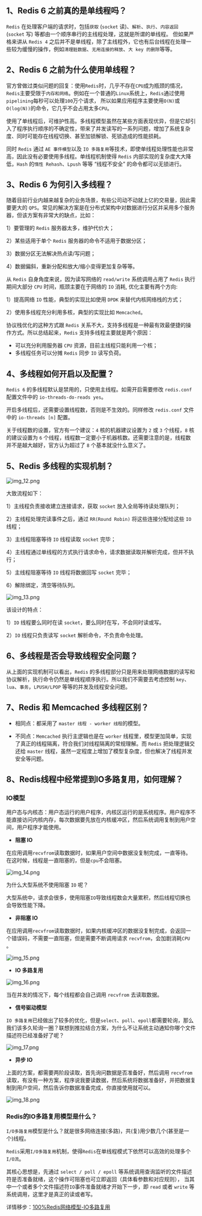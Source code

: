 ## 1、Redis 6 之前真的是单线程吗？

`Redis` 在处理客户端的请求时，包括`获取` (`socket` 读)、`解析`、`执行`、`内容返回` (`socket` 写) 等都由一个顺序串行的主线程处理，这就是所谓的单线程。
但如果严格来讲从 `Redis 4` 之后并不是单线程，除了主线程外，它也有后台线程在处理一些较为缓慢的操作，例如`清理脏数据`、`无用连接的释放`、`大 key 的删除`等等。

## 2、Redis 6 之前为什么使用单线程？

官方曾做过类似问题的回复：使用`Redis`时，几乎不存在`CPU`成为瓶颈的情况， `Redis`主要受限于`内存和网络`。例如在一个普通的`Linux`系统上，`Redis`通过使用`pipelining`每秒可以处理`100`万个请求，
所以如果应用程序主要使用`O(N)`或`O(log(N))`的命令，它几乎不会占用太多`CPU`。

使用了单线程后，可维护性高。多线程模型虽然在某些方面表现优异，但是它却引入了程序执行顺序的不确定性，带来了并发读写的一系列问题，增加了系统复杂度、同时可能存在线程切换、甚至加锁解锁、死锁造成的性能损耗。

同时 `Redis` 通过 `AE 事件模型`以及 `IO 多路复用`等技术，即使单线程处理性能也非常高，因此没有必要使用多线程。单线程机制使得 `Redis` 内部实现的复杂度大大降低，`Hash` 的`惰性 Rehash`、`Lpush` 等等 “线程不安全” 的命令都可以无锁进行。

## 3、Redis 6 为何引入多线程？

随着目前行业内越来越复杂的业务场景，有些公司动不动就上亿的交易量，因此需要更大的 `QPS`。常见的解决方案是在分布式架构中对数据进行分区并采用多个服务器，但该方案有非常大的缺点，比如：

1）要管理的 `Redis` 服务器太多，维护代价大；

2）某些适用于单个 `Redis` 服务器的命令不适用于数据分区；

3）数据分区无法解决热点读/写问题；

4）数据偏斜，重新分配和放大/缩小变得更加复杂等等。

从 `Redis` 自身角度来说，因为读写网络的 `read/write` 系统调用占用了 `Redis` 执行期间大部分 `CPU` 时间，瓶颈主要在于网络的 `IO` 消耗, 优化主要有两个方向:

1）提高网络 `IO` 性能，典型的实现比如使用 `DPDK` 来替代内核网络栈的方式；

2）使用多线程充分利用多核，典型的实现比如 `Memcached`。

协议栈优化的这种方式跟 `Redis` 关系不大，支持多线程是一种最有效最便捷的操作方式。所以总结起来，`Redis` 支持多线程主要就是两个原因：

* 可以充分利用服务器 `CPU` 资源，目前主线程只能利用一个核；
* 多线程任务可以分摊 `Redis` 同步 `IO` 读写负荷。

## 4、多线程如何开启以及配置？

`Redis 6` 的多线程默认是禁用的，只使用主线程。如需开启需要修改 `redis.conf` 配置文件中的 `io-threads-do-reads yes`。
    
开启多线程后，还需要设置线程数，否则是不生效的。同样修改 `redis.conf` 文件中的 `io-threads [n]` 配置。

关于线程数的设置，官方有一个建议：`4` 核的机器建议设置为 `2` 或 `3` 个线程，`8` 核的建议设置为 `6` 个线程，线程数一定要小于机器核数。还需要注意的是，线程数并不是越大越好，官方认为超过了 `8` 个基本就没什么意义了。

## 5、Redis 多线程的实现机制？

![img_12.png](img_12.png)

大致流程如下：

1）主线程负责接收建立连接请求，获取 `socket` 放入全局等待读处理队列；

2）主线程处理完读事件之后，通过 `RR(Round Robin)` 将这些连接分配给这些 `IO` 线程；

3）主线程阻塞等待 `IO` 线程读取 `socket` 完毕；

4）主线程通过单线程的方式执行请求命令，请求数据读取并解析完成，但并不执行；

5）主线程阻塞等待 `IO` 线程将数据回写 `socket` 完毕；

6）解除绑定，清空等待队列。

![img_13.png](img_13.png)

该设计的特点：

1）`IO` 线程要么同时在读 `socket`，要么同时在写，不会同时读或写。

2）`IO` 线程只负责读写 `socket` 解析命令，不负责命令处理。

## 6、多线程是否会导致线程安全问题？

从上面的实现机制可以看出，`Redis` 的多线程部分只是用来处理网络数据的读写和协议解析，执行命令仍然是单线程顺序执行。所以我们不需要去考虑控制 `key`、`lua`、`事务`，`LPUSH/LPOP` 等等的并发及线程安全问题。

## 7、Redis 和 Memcached 多线程区别？

* 相同点：都采用了 `master 线程 - worker 线程`的模型。

* 不同点：`Memcached` 执行主逻辑也是在 `worker` 线程里，模型更加简单，实现了真正的线程隔离，符合我们对线程隔离的常规理解。而 `Redis` 把处理逻辑交还给 `master` 线程，虽然一定程度上增加了模型复杂度，但也解决了线程并发安全等问题。

## 8、Redis线程中经常提到IO多路复用，如何理解？

### IO模型

用户态与内核态：用户态运行的用户程序，内核区运行的是系统程序。用户程序不能直接访问内核内存，每次数据要先放在内核缓冲区，然后系统调用复制到用户空间，用户程序才能使用。

* **阻塞 IO**

在应用调用`recvfrom`读取数据时，如果用户空间中数据没复制完成，一直等待。在这时候，线程是一直阻塞的，但是`cpu`不会阻塞。

![img_14.png](img_14.png)

为什么大型系统不使用阻塞 `IO` 呢？

大型系统中，请求会很多，使用阻塞`IO`导致线程数会大量累积，然后线程切换也会导致性能下降。

* **非阻塞 IO**

在应用调用`recvfrom`读取数据时，如果内核缓冲区的数据没复制完成，会返回一个错误码，不需要一直阻塞，但是需要不断调用请求 `recvfrom`，会加剧消耗`CPU` 。

![img_15.png](img_15.png)

* **IO 多路复用**

![img_16.png](img_16.png)

当在并发的情况下，每个线程都会自己调用 `recvfrom` 去读取数据。

* **信号驱动模型**

`IO 多路复用`已经做出了较多的优化，但是`select`、`poll`、`epoll`都需要轮询，那么我们该多久轮询一圈？联想到推拉结合方案，为什么不让系统主动通知你哪个文件描述符已经准备好了呢？

![img_17.png](img_17.png)

* **异步 IO**

上面的方案，都需要两阶段读取，首先询问数据是否准备好，然后调用 `recvfrom` 读取，有没有一种方案，程序说我要读数据，然后系统将数据准备好，并把数据复制到用户空间，然后告诉你数据准备完成，你直接使用就可以。

![img_18.png](img_18.png)

### Redis的IO多路复用模型是什么？

`I/O多路复用`模型是什么？就是很多网络连接(多路)，共(复)用少数几个(甚至是一个)线程。

`Redis`采用`I/O多路复用`机制，使得`Redis`在单线程模式下依然可以高效的处理多个`I/O流`。

其核心思想是，先通过 `select / poll / epoll` 等系统调用查询监听的文件描述符是否准备就绪，这个操作可阻塞也可立即返回（具体看参数和对应规则），
当其中一个或者多个文件描述符`IO`事件准备就绪才开始下一步，即 `read` 或者 `write` 等系统调用，这里才是真正的读或者写。

详情移步：[100%Redis网络模型-IO多路复用](https://blog.csdn.net/mqq2502513332/article/details/127613245)